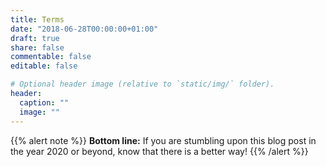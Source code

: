 ```yaml
---
title: Terms
date: "2018-06-28T00:00:00+01:00"
draft: true
share: false
commentable: false
editable: false

# Optional header image (relative to `static/img/` folder).
header:
  caption: ""
  image: ""
---
```


{{% alert note %}}
**Bottom line:** If you are stumbling upon this blog post in the year 2020 or beyond, know that there is a better way!
{{% /alert %}}
